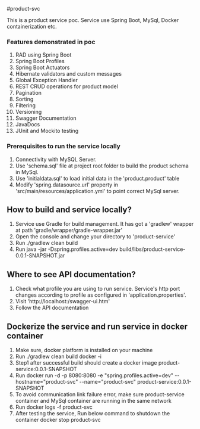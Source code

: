 #product-svc

This is a product service poc.  Service use Spring Boot, MySql, Docker containerization etc.

### Features demonstrated in poc
1. RAD using Spring Boot
2. Spring Boot Profiles
3. Spring Boot Actuators
4. Hibernate validators and custom messages
5. Global Exception Handler
6. REST CRUD operations for product model
7. Pagination
8. Sorting
9. Filtering
10. Versioning
11. Swagger Documentation
12. JavaDocs
13. JUnit and Mockito testing

### Prerequisites to run the service locally
1. Connectivity with MySQL Server.
2. Use 'schema.sql' file at project root folder to build the product schema in MySql.
3. Use 'initialdata.sql' to load initial data in the 'product.product' table
4. Modify 'spring.datasource.url' property in 'src/main/resources/application.yml' to point correct MySql server.

## How to build and service locally?
1. Service use Gradle for build management.  It has got a 'gradlew' wrapper at path 'gradle/wrapper/gradle-wrapper.jar'
2. Open the console and change your directory to 'product-service'
3. Run 
    ./gradlew clean build
4. Run 
    java -jar -Dspring.profiles.active=dev build/libs/product-service-0.0.1-SNAPSHOT.jar

## Where to see API documentation?
1. Check what profile you are using to run service.  Service's http port changes according to profile as configured in 'application.properties'.
2. Visit 'http://localhost:<port>/swagger-ui.htm' 
3. Follow the API documentation

## Dockerize the service and run service in docker container
1. Make sure, docker platform is installed on your machine
2. Run 
    ./gradlew clean build docker -i
3. Step1 after successful build should create a docker image product-service:0.0.1-SNAPSHOT
4. Run
    docker run -d -p 8080:8080 -e "spring.profiles.active=dev" --hostname="product-svc" --name="product-svc" product-service:0.0.1-SNAPSHOT
5. To avoid communication link failure error, make sure product-service container and MySql container are running in the same network
6. Run
    docker logs -f product-svc
7. After testing the service, Run below command to shutdown the container
    docker stop product-svc
